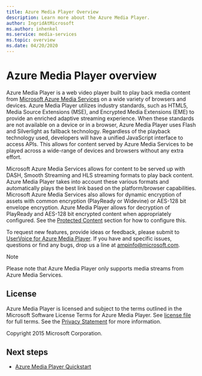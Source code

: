 ```yaml
---
title: Azure Media Player Overview
description: Learn more about the Azure Media Player.
author: IngridAtMicrosoft
ms.author: inhenkel
ms.service: media-services
ms.topic: overview
ms.date: 04/20/2020
---
```


# Azure Media Player overview #

Azure Media Player is a web video player built to play back media content from [Microsoft Azure Media Services](https://azure.microsoft.com/services/media-services/) on a wide variety of browsers and devices. Azure Media Player utilizes industry standards, such as HTML5, Media Source Extensions (MSE), and Encrypted Media Extensions (EME) to provide an enriched adaptive streaming experience.  When these standards are not available on a device or in a browser, Azure Media Player uses Flash and Silverlight as fallback technology. Regardless of the playback technology used, developers will have a unified JavaScript interface to access APIs.  This allows for content served by Azure Media Services to be played across a wide-range of devices and browsers without any extra effort.

Microsoft Azure Media Services allows for content to be served up with DASH, Smooth Streaming and HLS streaming formats to play back content. Azure Media Player takes into account these various formats and automatically plays the best link based on the platform/browser capabilities. Microsoft Azure Media Services also allows for dynamic encryption of assets with common encryption (PlayReady or Widevine) or AES-128 bit envelope encryption. Azure Media Player allows for decryption of PlayReady and AES-128 bit encrypted content when appropriately configured.  See the [Protected Content](azure-media-player-protected-content.md) section for how to configure this.

To request new features, provide ideas or feedback, please submit to [UserVoice for Azure Media Player](https://aka.ms/ampuservoice). If you have and specific issues, questions or find any bugs, drop us a line at ampinfo@microsoft.com.

> [!NOTE]
> Please note that Azure Media Player only supports media streams from Azure Media Services.

## License ##

Azure Media Player is licensed and subject to the terms outlined in the Microsoft Software License Terms for Azure Media Player. See [license file](/legal/azure-media-player/azure-media-player-license) for full terms. See the [Privacy Statement](https://www.microsoft.com/en-us/privacystatement/default.aspx) for more information.

Copyright 2015 Microsoft Corporation.

## Next steps ##

- [Azure Media Player Quickstart](azure-media-player-quickstart.md)
